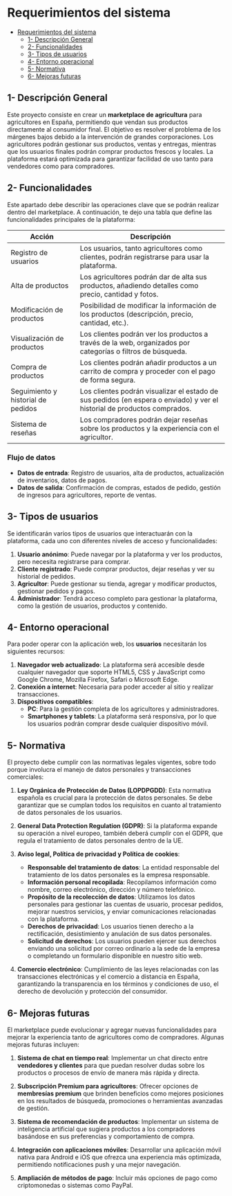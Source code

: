 # Requerimientos del sistema

- [Requerimientos del sistema](#requerimientos-del-sistema)
  - [1- Descripción General](#1--descripción-general)
  - [2- Funcionalidades](#2--funcionalidades)
  - [3- Tipos de usuarios](#3--tipos-de-usuarios)
  - [4- Entorno operacional](#4--entorno-operacional)
  - [5- Normativa](#5--normativa)
  - [6- Mejoras futuras](#6--mejoras-futuras)

## 1- Descripción General

Este proyecto consiste en crear un **marketplace de agricultura** para agricultores en España, permitiendo que vendan sus productos directamente al consumidor final. El objetivo es resolver el problema de los márgenes bajos debido a la intervención de grandes corporaciones. Los agricultores podrán gestionar sus productos, ventas y entregas, mientras que los usuarios finales podrán comprar productos frescos y locales. La plataforma estará optimizada para garantizar facilidad de uso tanto para vendedores como para compradores.

## 2- Funcionalidades

Este apartado debe describir las operaciones clave que se podrán realizar dentro del marketplace. A continuación, te dejo una tabla que define las funcionalidades principales de la plataforma:

| **Acción**                | **Descripción**                                                                                               |
|---------------------------|---------------------------------------------------------------------------------------------------------------|
| Registro de usuarios       | Los usuarios, tanto agricultores como clientes, podrán registrarse para usar la plataforma.                    |
| Alta de productos          | Los agricultores podrán dar de alta sus productos, añadiendo detalles como precio, cantidad y fotos.           |
| Modificación de productos  | Posibilidad de modificar la información de los productos (descripción, precio, cantidad, etc.).                |
| Visualización de productos | Los clientes podrán ver los productos a través de la web, organizados por categorías o filtros de búsqueda.    |
| Compra de productos        | Los clientes podrán añadir productos a un carrito de compra y proceder con el pago de forma segura.            |
| Seguimiento y historial de pedidos | Los clientes podrán visualizar el estado de sus pedidos (en espera o enviado) y ver el historial de productos comprados. |
| Sistema de reseñas         | Los compradores podrán dejar reseñas sobre los productos y la experiencia con el agricultor.                   |

### Flujo de datos
- **Datos de entrada**: Registro de usuarios, alta de productos, actualización de inventarios, datos de pagos.
- **Datos de salida**: Confirmación de compras, estados de pedido, gestión de ingresos para agricultores, reporte de ventas.

## 3- Tipos de usuarios

Se identificarán varios tipos de usuarios que interactuarán con la plataforma, cada uno con diferentes niveles de acceso y funcionalidades:

1. **Usuario anónimo**: Puede navegar por la plataforma y ver los productos, pero necesita registrarse para comprar.
2. **Cliente registrado**: Puede comprar productos, dejar reseñas y ver su historial de pedidos.
3. **Agricultor**: Puede gestionar su tienda, agregar y modificar productos, gestionar pedidos y pagos.
4. **Administrador**: Tendrá acceso completo para gestionar la plataforma, como la gestión de usuarios, productos y contenido.

## 4- Entorno operacional

Para poder operar con la aplicación web, los **usuarios** necesitarán los siguientes recursos:

1. **Navegador web actualizado**: La plataforma será accesible desde cualquier navegador que soporte HTML5, CSS y JavaScript como Google Chrome, Mozilla Firefox, Safari o Microsoft Edge.
2. **Conexión a internet**: Necesaria para poder acceder al sitio y realizar transacciones.
3. **Dispositivos compatibles**:
   - **PC**: Para la gestión completa de los agricultores y administradores.
   - **Smartphones y tablets**: La plataforma será responsiva, por lo que los usuarios podrán comprar desde cualquier dispositivo móvil.

## 5- Normativa

El proyecto debe cumplir con las normativas legales vigentes, sobre todo porque involucra el manejo de datos personales y transacciones comerciales:

1. **Ley Orgánica de Protección de Datos (LOPDPGDD)**: Esta normativa española es crucial para la protección de datos personales. Se debe garantizar que se cumplan todos los requisitos en cuanto al tratamiento de datos personales de los usuarios.
   
2. **General Data Protection Regulation (GDPR)**: Si la plataforma expande su operación a nivel europeo, también deberá cumplir con el GDPR, que regula el tratamiento de datos personales dentro de la UE.

3. **Aviso legal, Política de privacidad y Política de cookies**:
   - **Responsable del tratamiento de datos**: La entidad responsable del tratamiento de los datos personales es la empresa responsable.
   - **Información personal recopilada**: Recopilamos información como nombre, correo electrónico, dirección y número telefónico.
   - **Propósito de la recolección de datos**: Utilizamos los datos personales para gestionar las cuentas de usuario, procesar pedidos, mejorar nuestros servicios, y enviar comunicaciones relacionadas con la plataforma.
   - **Derechos de privacidad**: Los usuarios tienen derecho a la rectificación, desistimiento y anulación de sus datos personales.
   - **Solicitud de derechos**: Los usuarios pueden ejercer sus derechos enviando una solicitud por correo ordinario a la sede de la empresa o completando un formulario disponible en nuestro sitio web.

4. **Comercio electrónico**: Cumplimiento de las leyes relacionadas con las transacciones electrónicas y el comercio a distancia en España, garantizando la transparencia en los términos y condiciones de uso, el derecho de devolución y protección del consumidor.

## 6- Mejoras futuras

El marketplace puede evolucionar y agregar nuevas funcionalidades para mejorar la experiencia tanto de agricultores como de compradores. Algunas mejoras futuras incluyen:

1. **Sistema de chat en tiempo real**: Implementar un chat directo entre **vendedores y clientes** para que puedan resolver dudas sobre los productos o procesos de envío de manera más rápida y directa.
   
2. **Subscripción Premium para agricultores**: Ofrecer opciones de **membresías premium** que brinden beneficios como mejores posiciones en los resultados de búsqueda, promociones o herramientas avanzadas de gestión.

3. **Sistema de recomendación de productos**: Implementar un sistema de inteligencia artificial que sugiera productos a los compradores basándose en sus preferencias y comportamiento de compra.

4. **Integración con aplicaciones móviles**: Desarrollar una aplicación móvil nativa para Android e iOS que ofrezca una experiencia más optimizada, permitiendo notificaciones push y una mejor navegación.

5. **Ampliación de métodos de pago**: Incluir más opciones de pago como criptomonedas o sistemas como PayPal.
